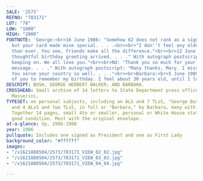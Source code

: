 ```yaml
---
SALE: '2573'
REFNO: "783171"
LOT: "78"
LOW: "1000"
HIGH: "2000"
FOOTNOTE: 'George:<br>16 June 1986: "Somehow 62 does not rank as a significant birthday;
  but your card made mine special. . . .<br><br>"I don''t feel any older. I feel better
  than ever. You see, friends make all the difference."<br><br>12 June 1989: "Your
  thoughtful birthday greeting arrived. . . ." With autograph postscript: "Keep on
  keeping on. We all love you."<br><br>Nd: "Thank you so much for your thoughtful
  message. . . ." With autograph postscript: "Many thanks, Mary. I miss you very much.
  You serve your country so well. . . ."<br><br>Barbara:<br>5 June 1989: "How kind
  of you to remember my birthday. I feel about 30 years old, until I look in the glass!"'
DESCRIPT: BUSH, GEORGE HERBERT WALKER; AND BARBARA.
CROSSHEAD: Small archive of 14 letters to State Department press officer Mary Anita
  Masserini,
TYPESET: on personal subjects, including an ALS and 7 TLsS, "George Bush," by George,
  and 4 ALsS and two TLsS, in full or "Barbara," by Barbara, many with holograph postscripts.
  Together 14 pages, small 4to or smaller, personal or White House stationery; generally
  good condition. Most with the original envelope.
at-a-glance: Vp, 1986-1998
year: 1986
pullquote: Includes one signed as President and one as First Lady
background_color: "#ffffff"
images:
- "/v1621888504/2573/783171_VIEW_02_02.jpg"
- "/v1621888504/2573/783171_VIEW_03_03.jpg"
- "/v1621888504/2573/783171_VIEW_04_04.jpg"

---
```

